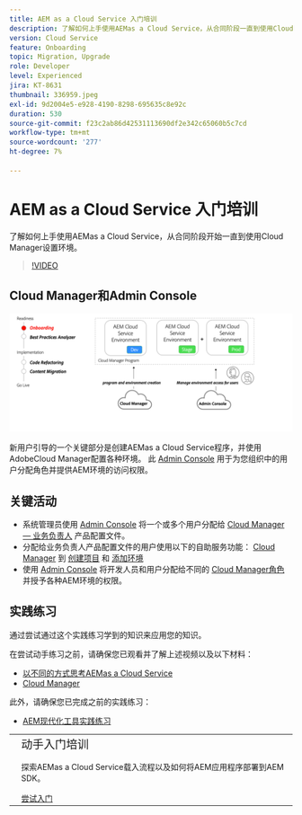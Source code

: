 ```yaml
---
title: AEM as a Cloud Service 入门培训
description: 了解如何上手使用AEMas a Cloud Service，从合同阶段一直到使用Cloud Manager设置环境。
version: Cloud Service
feature: Onboarding
topic: Migration, Upgrade
role: Developer
level: Experienced
jira: KT-8631
thumbnail: 336959.jpeg
exl-id: 9d2004e5-e928-4190-8298-695635c8e92c
duration: 530
source-git-commit: f23c2ab86d42531113690df2e342c65060b5c7cd
workflow-type: tm+mt
source-wordcount: '277'
ht-degree: 7%

---
```


# AEM as a Cloud Service 入门培训

了解如何上手使用AEMas a Cloud Service，从合同阶段开始一直到使用Cloud Manager设置环境。

>[!VIDEO](https://video.tv.adobe.com/v/336959?quality=12&learn=on)

## Cloud Manager和Admin Console

![入门级概要图](assets/onboarding-diagram.png)

新用户引导的一个关键部分是创建AEMas a Cloud Service程序，并使用AdobeCloud Manager配置各种环境。 此 [Admin Console](https://adminconsole.adobe.com/) 用于为您组织中的用户分配角色并提供AEM环境的访问权限。

## 关键活动

+ 系统管理员使用 [Admin Console](https://adminconsole.adobe.com/) 将一个或多个用户分配给 [Cloud Manager — 业务负责人](https://experienceleague.adobe.com/docs/experience-manager-cloud-manager/using/requirements/setting-up-users-and-roles.html) 产品配置文件。
+ 分配给业务负责人产品配置文件的用户使用以下的自助服务功能： [Cloud Manager](https://experienceleague.adobe.com/docs/experience-manager-cloud-manager/using/introduction-to-cloud-manager.html?lang=zh-Hans) 到 [创建项目](https://experienceleague.adobe.com/docs/experience-manager-cloud-service/implementing/using-cloud-manager/production-programs/creating-production-program.html) 和 [添加环境](https://experienceleague.adobe.com/docs/experience-manager-cloud-service/implementing/using-cloud-manager/manage-environments.html)
+ 使用 [Admin Console](https://adminconsole.adobe.com/) 将开发人员和用户分配给不同的 [Cloud Manager角色](https://experienceleague.adobe.com/docs/experience-manager-cloud-manager/using/requirements/setting-up-users-and-roles.html) 并授予各种AEM环境的权限。

## 实践练习

通过尝试通过这个实践练习学到的知识来应用您的知识。

在尝试动手练习之前，请确保您已观看并了解上述视频以及以下材料：

+ [以不同的方式思考AEMas a Cloud Service](./introduction.md)
+ [Cloud Manager](./cloud-manager.md)

此外，请确保您已完成之前的实践练习：

+ [AEM现代化工具实践练习](./aem-modernization-tools.md#hands-on-exercise)

<table style="border-width:0">
    <tr>
        <td style="width:150px">
            <a  rel="noreferrer"
                target="_blank"
                href="https://github.com/adobe/aem-cloud-engineering-video-series-exercises/tree/session3-onboarding#bootcamp---session-3-on-boarding"><img alt="实践练习GitHub存储库" src="./assets/github.png"/>
            </a>        
        </td>
        <td style="width:100%;margin-bottom:1rem;">
            <div style="font-size:1.25rem;font-weight:400;">动手入门培训</div>
            <p style="margin:1rem 0">
                探索AEMas a Cloud Service载入流程以及如何将AEM应用程序部署到AEM SDK。
            </p>
            <a  rel="noreferrer"
                target="_blank"
                href="https://github.com/adobe/aem-cloud-engineering-video-series-exercises/tree/session3-onboarding#bootcamp---session-3-on-boarding" class="spectrum-Button spectrum-Button--primary spectrum-Button--sizeM">
                <span class="spectrum-Button-label has-no-wrap has-text-weight-bold">尝试入门</span>
            </a>
        </td>
    </tr>
</table>
